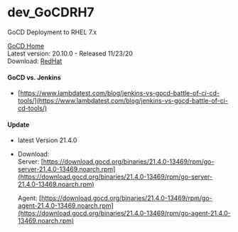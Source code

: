 # dev_GoCDRH7
GoCD Deployment to RHEL 7.x

[GoCD Home](https://gocd.org)<br/>
Latest version: 20.10.0 - Released 11/23/20<br/>
Download: [RedHat](https://www.gocd.org/download/#redhat)<br/>

#### GoCD vs. Jenkins
- [https://www.lambdatest.com/blog/jenkins-vs-gocd-battle-of-ci-cd-tools/](https://www.lambdatest.com/blog/jenkins-vs-gocd-battle-of-ci-cd-tools/) <br/>

#### Update
- latest Version 21.4.0
- Download: <br/>
  Server: [https://download.gocd.org/binaries/21.4.0-13469/rpm/go-server-21.4.0-13469.noarch.rpm](https://download.gocd.org/binaries/21.4.0-13469/rpm/go-server-21.4.0-13469.noarch.rpm) <br/>
  
  Agent: [https://download.gocd.org/binaries/21.4.0-13469/rpm/go-agent-21.4.0-13469.noarch.rpm](https://download.gocd.org/binaries/21.4.0-13469/rpm/go-agent-21.4.0-13469.noarch.rpm) <br/>
